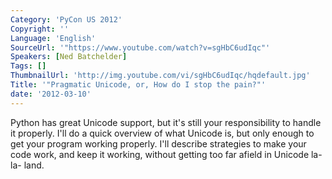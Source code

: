 ```yaml
---
Category: 'PyCon US 2012'
Copyright: ''
Language: 'English'
SourceUrl: '"https://www.youtube.com/watch?v=sgHbC6udIqc"'
Speakers: [Ned Batchelder]
Tags: []
ThumbnailUrl: 'http://img.youtube.com/vi/sgHbC6udIqc/hqdefault.jpg'
Title: '"Pragmatic Unicode, or, How do I stop the pain?"'
date: '2012-03-10'
---
```

Python has great Unicode support, but it's still your responsibility to handle
it properly. I'll do a quick overview of what Unicode is, but only enough to
get your program working properly. I'll describe strategies to make your code
work, and keep it working, without getting too far afield in Unicode la-la-
land.


